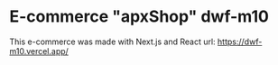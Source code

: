 # E-commerce "apxShop" dwf-m10

This e-commerce was made with Next.js and React
url: https://dwf-m10.vercel.app/
